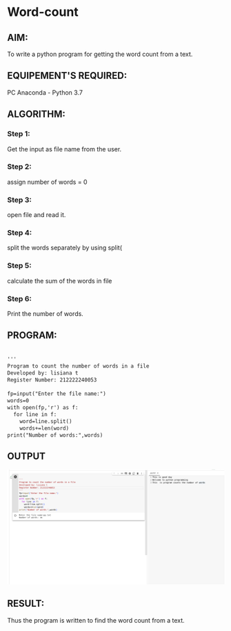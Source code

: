 # Word-count
## AIM:
To write a python program for getting the word count from a text.
## EQUIPEMENT'S REQUIRED: 
PC
Anaconda - Python 3.7
## ALGORITHM: 
### Step 1:

Get the input as file name from the user.

### Step 2: 

assign number of words = 0

### Step 3: 

open file and read it.

### Step 4:  

split the words separately by using split(

### Step 5: 

calculate the sum of the words in file

### Step 6: 

Print the number of words.

## PROGRAM:
```

'''
Program to count the number of words in a file
Developed by: lisiana t
Register Number: 212222240053

fp=input("Enter the file name:")
words=0
with open(fp,'r') as f:
  for line in f:
    word=line.split()
    words+=len(word)
print("Number of words:",words)

```

## OUTPUT

![Word-count](wordocunt.png)

## RESULT:
Thus the program is written to find the word count from a text.

